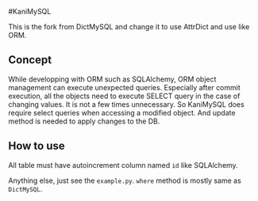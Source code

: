 #KaniMySQL

This is the fork from DictMySQL and change it to use AttrDict and use like ORM.

## Concept

While developping with ORM such as SQLAlchemy, ORM object management can execute unexpected queries. Especially after commit execution, all the objects need to execute SELECT query in the case of changing values. It is not a few times unnecessary. So KaniMySQL does require select queries when accessing a modified object. And update method is needed to apply changes to the DB.

## How to use
All table must have autoincrement column named `id` like SQLAlchemy. 

Anything else, just see the `example.py`. `where` method is mostly same as `DictMySQL`.

